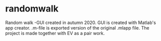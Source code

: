 # randomwalk
Random walk -GUI created in autumn 2020. GUI is created with Matlab's app creator. .m-file is exported version of the original .mlapp file. The project is made together with EV as a pair work.
